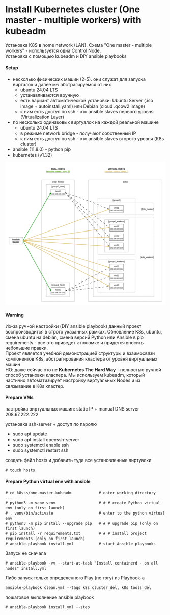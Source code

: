 # Install Kubernetes cluster (One master - multiple workers) with kubeadm

Установка K8S в home network (LAN). Схема "One master - multiple workers" - используется одна Control Node. <br>
Установка с помощью kubeadm и DIY ansible playbooks <br>


#### Setup
* несколько физических машин (2-5). они служат для запуска вирталок и далее мы абстрагируемся от них
    * ubuntu 24.04 LTS
    * устанавливаются вручную
    * есть вариант автоматической установки: Ubuntu Server (.iso image + autoinstall.yaml) или Debian (cloud .qcow2 image)
    * к ним есть доступ по ssh - это ansible slaves первого уровня (Virtualization Layer)
* по несколько одинаковых виртуалок на каждой реальной машине
    * ubuntu 24.04 LTS
    * в режиме network bridge - получают собственный IP
    * к ним есть доступ по ssh - это ansible slaves второго уровня (K8s cluster)
* ansible (11.8.0) - python pip
* kubernetes (v1.32)


![do not forget to update pic when update the scheme file](res/k8s_scheme.png "initial scheme of k8s setup") <br>


#### Warning
Из-за ручной настройки (DIY ansible playbook) данный проект воспроизводится в строго указанных рамках. Обновление K8s, ubuntu, смена ubuntu на debian, смена версий Python или Ansible в pip requirements - все это приведет к поломке и придется вносить небольшие правки. <br>
Проект является учебной демонстрацией структуры и взаимосвязи компонентов K8s, абстрагирования кластера от уровня виртуальных машин <br>
НО: даже сейчас это не **Kubernetes The Hard Way** - полностью ручной способ установки кластера. Мы используем kubeadm, который частично автоматизирует настройку виртуальных Nodes и из связывание в K8s кластер.<br>


#### Prepare VMs

настройка виртуальных машин: static IP + manual DNS server 208.67.222.222

установка ssh-server + доступ по паролю
* sudo apt update
* sudo apt install openssh-server
* sudo systemctl enable ssh
* sudo systemctl restart ssh

создать файл hosts и добавить туда все установленные виртуалки
```
# touch hosts
```


#### Prepare Python virtual env with ansible

```# git clone <this repo>
# cd k8sss/one-master-kubeadm            # enter working directory
---
# python3 -m venv venv                   # # # create Python virtual env (only on first launch)
# . venv/bin/activate                    # enter to the python virtual env
# python3 -m pip install --upgrade pip   # # # upgrade pip (only on first launch)
# pip install -r requirements.txt        # # # install project requirements (only on first launch)
# ansible-playbook install.yml           # start Ansible playbooks
```

Запуск не сначала
```
# ansible-playbook -vv --start-at-task "Install containerd - on all nodes" install.yml
```

Либо запуск только определенного Play (по тэгу) из Playbook-а
```
ansible-playbook clean.yml --tags k8s_cluster_del, k8s_tools_del
```

пошаговое выполнение ansible playbook
```
# ansible-playbook install.yml --step
```


